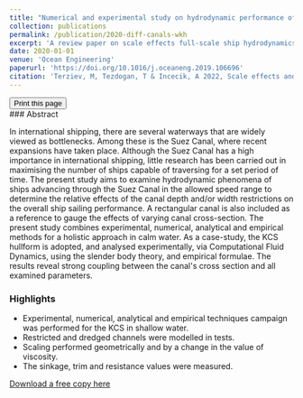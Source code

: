 ```yaml
---
title: "Numerical and experimental study on hydrodynamic performance of ships advancing through different canals"
collection: publications
permalink: /publication/2020-diff-canals-wkh
excerpt: 'A review paper on scale effects full-scale ship hydrodynamics.'
date: 2020-01-01
venue: 'Ocean Engineering'
paperurl: 'https://doi.org/10.1016/j.oceaneng.2019.106696'
citation: 'Terziev, M, Tezdogan, T & Incecik, A 2022, Scale effects and full-scale ship hydrodynamics: a review, Ocean Engineering, vol. 245, 110496.'
---
```

<div class="text-right">
<input type="button" value="Print this page" onClick="window.print()">
</div>
### Abstract

In international shipping, there are several waterways that are widely viewed as bottlenecks. Among these is the Suez Canal, where recent expansions have taken place. Although the Suez Canal has a high importance in international shipping, little research has been carried out in maximising the number of ships capable of traversing for a set period of time. The present study aims to examine hydrodynamic phenomena of ships advancing through the Suez Canal in the allowed speed range to determine the relative effects of the canal depth and/or width restrictions on the overall ship sailing performance. A rectangular canal is also included as a reference to gauge the effects of varying canal cross-section. The present study combines experimental, numerical, analytical and empirical methods for a holistic approach in calm water. As a case-study, the KCS hullform is adopted, and analysed experimentally, via Computational Fluid Dynamics, using the slender body theory, and empirical formulae. The results reveal strong coupling between the canal's cross section and all examined parameters.

### Highlights

- Experimental, numerical, analytical and empirical techniques campaign was performed for the KCS in shallow water.
- Restricted and dredged channels were modelled in tests.
- Scaling performed geometrically and by a change in the value of viscosity.
- The sinkage, trim and resistance values were measured.

[Download a free copy here](http://momchil-terziev.github.io/files/Elsherbiny_etal_OE2019_Numerical_and_experimental_study_on_hydrodynamic_performance.pdf)
